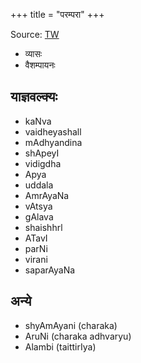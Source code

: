 +++
title = "परम्परा"
+++

Source: [TW](https://www.oocities.org/somasushma/teachers.pdf)

- व्यासः
- वैशम्पायनः

## याज्ञवल्क्यः
- kaNva
- vaidheyashall
- mAdhyandina
- shApeyI
- vidigdha
- Apya
- uddala
- AmrAyaNa
- vAtsya
- gAlava
- shaishhrl
- ATavI
- parNi
- virani
- saparAyaNa

## अन्ये

- shyAmAyani (charaka)
- AruNi (charaka adhvaryu)
- Alambi (taittirIya)
